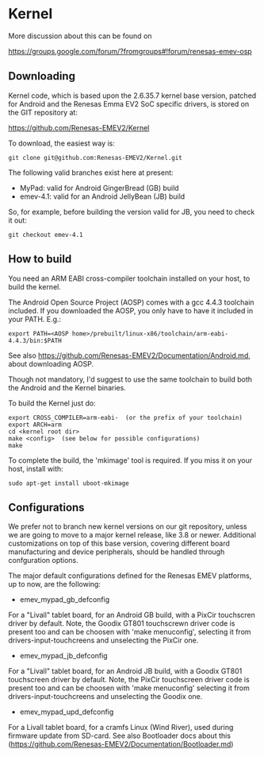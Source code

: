 
Kernel
======

More discussion about this can be found on

https://groups.google.com/forum/?fromgroups#!forum/renesas-emev-osp

Downloading
-------------------------

Kernel code, which is based upon the 2.6.35.7 kernel base version, patched for Android and the Renesas Emma EV2 SoC specific drivers, is stored on the GIT repository at:

 https://github.com/Renesas-EMEV2/Kernel

To download, the easiest way is:

	git clone git@github.com:Renesas-EMEV2/Kernel.git

The following valid branches exist here at present:

* MyPad: valid for Android GingerBread (GB) build
* emev-4.1: valid for an Android JellyBean (JB) build

So, for example, before building the version valid for JB, you need to check it out:

	git checkout emev-4.1

How to build
------------

You need an ARM EABI cross-compiler toolchain installed on your host, to build the kernel.

The Android Open Source Project (AOSP) comes with a gcc 4.4.3 toolchain included. If you downloaded the AOSP, you only have to have it included in your PATH. E.g.:

	export PATH=<AOSP home>/prebuilt/linux-x86/toolchain/arm-eabi-4.4.3/bin:$PATH

See also https://github.com/Renesas-EMEV2/Documentation/Android.md, about downloading AOSP.

Though not mandatory, I'd suggest to use the same toolchain to build both the Android and the Kernel binaries.

To build the Kernel just do:

	export CROSS_COMPILER=arm-eabi-  (or the prefix of your toolchain)
	export ARCH=arm
	cd <kernel root dir>
	make <config>  (see below for possible configurations)
	make

To complete the build, the 'mkimage' tool is required. If you miss it on your host, install with:

	sudo apt-get install uboot-mkimage

Configurations
--------------

We prefer not to branch new kernel versions on our git repository, unless we are going to move to a major kernel release, like 3.8 or newer. Additional customizations on top of this base version, covering different board manufacturing and device peripherals, should be handled through confguration options. 

The major default configurations defined for the Renesas EMEV platforms, up to now, are the following:

* emev_mypad_gb_defconfig

For a "Livall" tablet board, for an Android GB build, with a PixCir touchscren driver by default. Note, the Goodix GT801 touchscrewn driver code is present too and can be choosen with 'make menuconfig', selecting it from drivers-input-touchcreens and unselecting the PixCir one.

* emev_mypad_jb_defconfig

For a "Livall" tablet board, for an Android JB build, with a Goodix GT801 touchscreen driver by default. Note, the PixCir touchscreen driver code is present too and can be choosen with 'make menuconfig' selecting it from drivers-input-touchcreens and unselecting the Goodix one.

* emev_mypad_upd_defconfig

For a Livall tablet board, for a cramfs Linux (Wind River), used during firmware update from SD-card. See also Bootloader docs about this (https://github.com/Renesas-EMEV2/Documentation/Bootloader.md)




